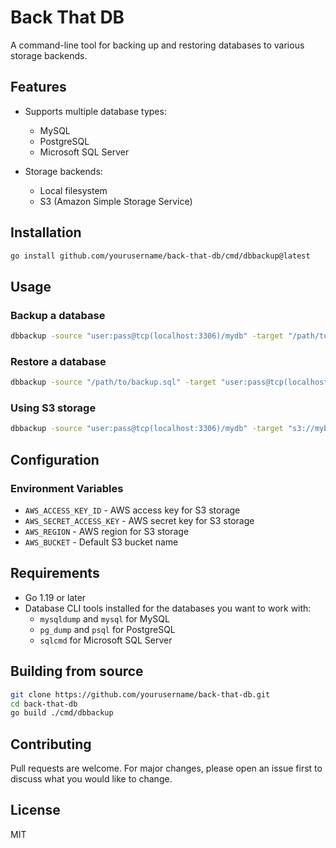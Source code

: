 # Back That DB

A command-line tool for backing up and restoring databases to various storage backends.

## Features

- Supports multiple database types:
  - MySQL
  - PostgreSQL
  - Microsoft SQL Server

- Storage backends:
  - Local filesystem
  - S3 (Amazon Simple Storage Service)

## Installation

```bash
go install github.com/yourusername/back-that-db/cmd/dbbackup@latest
```

## Usage

### Backup a database

```bash
dbbackup -source "user:pass@tcp(localhost:3306)/mydb" -target "/path/to/backup.sql" -type mysql -op backup
```

### Restore a database

```bash
dbbackup -source "/path/to/backup.sql" -target "user:pass@tcp(localhost:3306)/mydb" -type mysql -op restore
```

### Using S3 storage

```bash
dbbackup -source "user:pass@tcp(localhost:3306)/mydb" -target "s3://mybucket/backup.sql" -type mysql -storage s3 -op backup
```

## Configuration

### Environment Variables

- `AWS_ACCESS_KEY_ID` - AWS access key for S3 storage
- `AWS_SECRET_ACCESS_KEY` - AWS secret key for S3 storage
- `AWS_REGION` - AWS region for S3 storage
- `AWS_BUCKET` - Default S3 bucket name

## Requirements

- Go 1.19 or later
- Database CLI tools installed for the databases you want to work with:
  - `mysqldump` and `mysql` for MySQL
  - `pg_dump` and `psql` for PostgreSQL
  - `sqlcmd` for Microsoft SQL Server

## Building from source

```bash
git clone https://github.com/yourusername/back-that-db.git
cd back-that-db
go build ./cmd/dbbackup
```

## Contributing

Pull requests are welcome. For major changes, please open an issue first to discuss what you would like to change.

## License

MIT